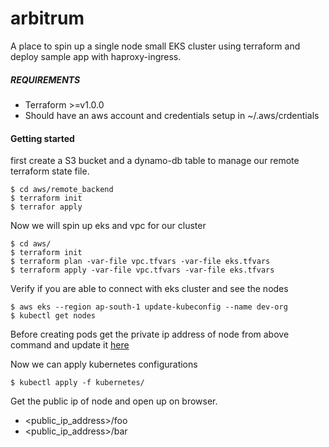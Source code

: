 # arbitrum
A place to spin up a single node small EKS cluster using terraform and  deploy sample app with haproxy-ingress.

##### REQUIREMENTS
* Terraform >=v1.0.0
* Should have an aws account and credentials setup in ~/.aws/crdentials

#### Getting started
first create a S3 bucket and a dynamo-db table to manage our remote terraform state file.
``` 
$ cd aws/remote_backend
$ terraform init
$ terrafor apply
```

Now we will spin up eks and vpc for our cluster
```
$ cd aws/
$ terraform init
$ terraform plan -var-file vpc.tfvars -var-file eks.tfvars
$ terraform apply -var-file vpc.tfvars -var-file eks.tfvars

```

Verify if you are able to connect with eks cluster and see the nodes
```
$ aws eks --region ap-south-1 update-kubeconfig --name dev-org
$ kubectl get nodes
```

Before creating pods get the private ip address of node from above command and update it [here](https://github.com/rohit-dimagi/arbitrum/blob/main/kubernetes/03-haproxy.yaml#L64)

Now we can apply kubernetes configurations

```
$ kubectl apply -f kubernetes/
```

Get the public ip of node and open up on browser.
* <public_ip_address>/foo
* <public_ip_address>/bar
